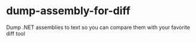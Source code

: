dump-assembly-for-diff
======================

Dump .NET assemblies to text so you can compare them with your favorite diff tool
